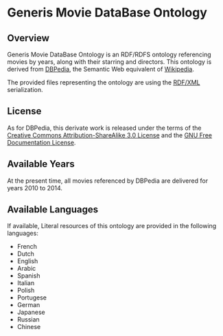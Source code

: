 # Generis Movie DataBase Ontology

## Overview
Generis Movie DataBase Ontology is an RDF/RDFS ontology referencing movies by years, along with their starring and directors.
This ontology is derived from [DBPedia](http://dbpedia.org), the Semantic Web equivalent of [Wikipedia](http://www.wikipedia.org).

The provided files representing the ontology are using the [RDF/XML](http://en.wikipedia.org/wiki/RDF/XML) serialization.

## License
As for DBPedia, this derivate work is released under the terms of the [Creative Commons Attribution-ShareAlike 3.0 License](http://en.wikipedia.org/wiki/Wikipedia:Text_of_Creative_Commons_Attribution-ShareAlike_3.0_Unported_License)
and the [GNU Free Documentation License](http://en.wikipedia.org/wiki/Wikipedia:Text_of_the_GNU_Free_Documentation_License).

## Available Years
At the present time, all movies referenced by DBPedia are delivered for years 2010 to 2014.

## Available Languages
If available, Literal resources of this ontology are provided in the following languages:

* French
* Dutch
* English
* Arabic
* Spanish
* Italian
* Polish
* Portugese
* German
* Japanese
* Russian
* Chinese
